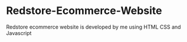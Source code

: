 # Redstore-Ecommerce-Website
Redstore ecommerce website is developed by me using HTML CSS and Javascript
